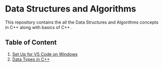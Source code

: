 # Data Structures and Algorithms

This repository contains the all the Data Structures and Algorithms concepts in C++ along with basics of C++ .

## Table of Content

1. [Set Up for VS Code on Windows](./1_setUp)
2. [Data Types in C++](./2_dataTypes)
